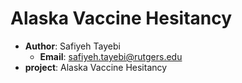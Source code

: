 # Alaska Vaccine Hesitancy

- **Author**: Safiyeh Tayebi
  - **Email**: safiyeh.tayebi@rutgers.edu
- **project**: Alaska Vaccine Hesitancy
